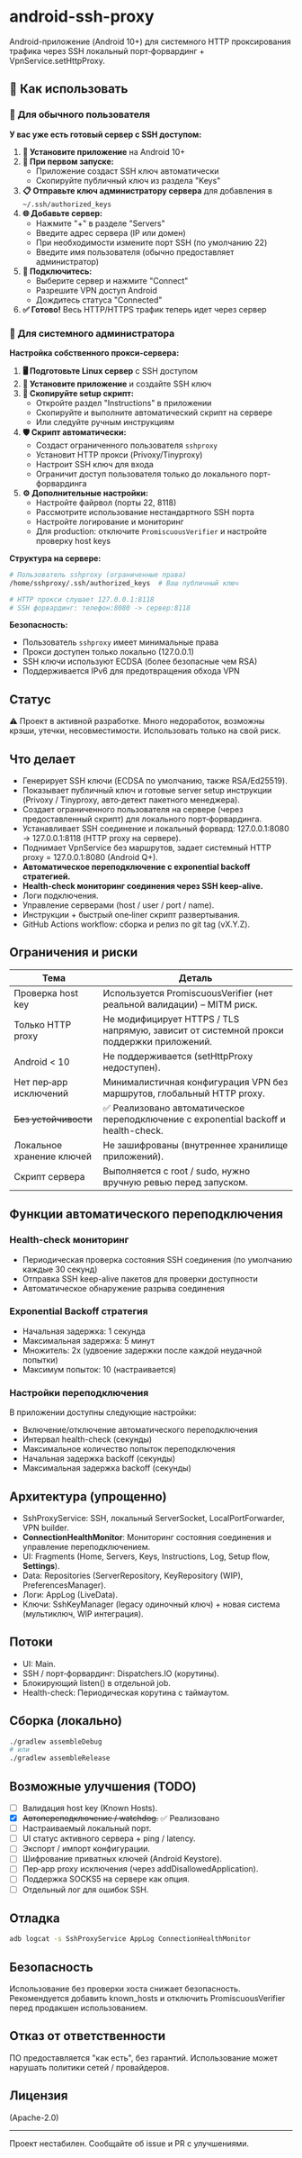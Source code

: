 # android-ssh-proxy

Android-приложение (Android 10+) для системного HTTP проксирования трафика через SSH локальный порт‑форвардинг + VpnService.setHttpProxy.

## 📱 Как использовать

### 👤 Для обычного пользователя

**У вас уже есть готовый сервер с SSH доступом:**

1. **📲 Установите приложение** на Android 10+
2. **🔑 При первом запуске:**
   - Приложение создаст SSH ключ автоматически
   - Скопируйте публичный ключ из раздела "Keys" 
3. **📋 Отправьте ключ администратору сервера** для добавления в `~/.ssh/authorized_keys`
4. **🌐 Добавьте сервер:**
   - Нажмите "+" в разделе "Servers"
   - Введите адрес сервера (IP или домен)
   - При необходимости измените порт SSH (по умолчанию 22)
   - Введите имя пользователя (обычно предоставляет администратор)
5. **🔌 Подключитесь:**
   - Выберите сервер и нажмите "Connect" 
   - Разрешите VPN доступ Android
   - Дождитесь статуса "Connected"
6. **✅ Готово!** Весь HTTP/HTTPS трафик теперь идет через сервер

### 🔧 Для системного администратора

**Настройка собственного прокси-сервера:**

1. **🖥️ Подготовьте Linux сервер** с SSH доступом
2. **📲 Установите приложение** и создайте SSH ключ
3. **📜 Скопируйте setup скрипт:**
   - Откройте раздел "Instructions" в приложении
   - Скопируйте и выполните автоматический скрипт на сервере
   - Или следуйте ручным инструкциям
4. **🛡️ Скрипт автоматически:**
   - Создаст ограниченного пользователя `sshproxy`
   - Установит HTTP прокси (Privoxy/Tinyproxy)
   - Настроит SSH ключ для входа
   - Ограничит доступ пользователя только до локального порт-форвардинга
5. **⚙️ Дополнительные настройки:**
   - Настройте файрвол (порты 22, 8118)
   - Рассмотрите использование нестандартного SSH порта
   - Настройте логирование и мониторинг
   - Для production: отключите `PromiscuousVerifier` и настройте проверку host keys

**Структура на сервере:**
```bash
# Пользователь sshproxy (ограниченные права)
/home/sshproxy/.ssh/authorized_keys  # Ваш публичный ключ

# HTTP прокси слушает 127.0.0.1:8118
# SSH форвардинг: телефон:8080 -> сервер:8118
```

**Безопасность:**
- Пользователь `sshproxy` имеет минимальные права
- Прокси доступен только локально (127.0.0.1)
- SSH ключи используют ECDSA (более безопасные чем RSA)
- Поддерживается IPv6 для предотвращения обхода VPN

## Статус
⚠ Проект в активной разработке. Много недоработок, возможны крэши, утечки, несовместимости. Использовать только на свой риск.

## Что делает
- Генерирует SSH ключи (ECDSA по умолчанию, также RSA/Ed25519).
- Показывает публичный ключ и готовые server setup инструкции (Privoxy / Tinyproxy, авто‑детект пакетного менеджера).
- Создает ограниченного пользователя на сервере (через предоставленный скрипт) для локального порт‑форвардинга.
- Устанавливает SSH соединение и локальный форвард: 127.0.0.1:8080 -> 127.0.0.1:8118 (HTTP proxy на сервере).
- Поднимает VpnService без маршрутов, задает системный HTTP proxy = 127.0.0.1:8080 (Android Q+).
- **Автоматическое переподключение с exponential backoff стратегией.**
- **Health-check мониторинг соединения через SSH keep-alive.**
- Логи подключения.
- Управление серверами (host / user / port / name).
- Инструкции + быстрый one‑liner скрипт развертывания.
- GitHub Actions workflow: сборка и релиз по git tag (vX.Y.Z).

## Ограничения и риски
| Тема | Деталь |
|------|--------|
| Проверка host key | Используется PromiscuousVerifier (нет реальной валидации) – MITM риск. |
| Только HTTP proxy | Не модифицирует HTTPS / TLS напрямую, зависит от системной прокси поддержки приложений. |
| Android < 10 | Не поддерживается (setHttpProxy недоступен). |
| Нет пер‑app исключений | Минималистичная конфигурация VPN без маршрутов, глобальный HTTP proxy. |
| ~~Без устойчивости~~ | ✅ Реализовано автоматическое переподключение с exponential backoff и health-check. |
| Локальное хранение ключей | Не зашифрованы (внутреннее хранилище приложений). |
| Скрипт сервера | Выполняется с root / sudo, нужно вручную ревью перед запуском. |

## Функции автоматического переподключения

### Health-check мониторинг
- Периодическая проверка состояния SSH соединения (по умолчанию каждые 30 секунд)
- Отправка SSH keep-alive пакетов для проверки доступности
- Автоматическое обнаружение разрыва соединения

### Exponential Backoff стратегия
- Начальная задержка: 1 секунда
- Максимальная задержка: 5 минут
- Множитель: 2x (удвоение задержки после каждой неудачной попытки)
- Максимум попыток: 10 (настраивается)

### Настройки переподключения
В приложении доступны следующие настройки:
- Включение/отключение автоматического переподключения
- Интервал health-check (секунды)
- Максимальное количество попыток переподключения
- Начальная задержка backoff (секунды)
- Максимальная задержка backoff (секунды)

## Архитектура (упрощенно)
- SshProxyService: SSH, локальный ServerSocket, LocalPortForwarder, VPN builder.
- **ConnectionHealthMonitor**: Мониторинг состояния соединения и управление переподключением.
- UI: Fragments (Home, Servers, Keys, Instructions, Log, Setup flow, **Settings**).
- Data: Repositories (ServerRepository, KeyRepository (WIP), PreferencesManager).
- Логи: AppLog (LiveData).
- Ключи: SshKeyManager (legacy одиночный ключ) + новая система (мультиключ, WIP интеграция).

## Потоки
- UI: Main.
- SSH / порт‑форвардинг: Dispatchers.IO (корутины).
- Блокирующий listen() в отдельной job.
- Health-check: Периодическая корутина с таймаутом.

## Сборка (локально)
```bash
./gradlew assembleDebug
# или
./gradlew assembleRelease
```

## Возможные улучшения (TODO)
- [ ] Валидация host key (Known Hosts).
- [x] ~~Автопереподключение / watchdog.~~ ✅ Реализовано
- [ ] Настраиваемый локальный порт.
- [ ] UI статус активного сервера + ping / latency.
- [ ] Экспорт / импорт конфигурации.
- [ ] Шифрование приватных ключей (Android Keystore).
- [ ] Пер‑app proxy исключения (через addDisallowedApplication).
- [ ] Поддержка SOCKS5 на сервере как опция.
- [ ] Отдельный лог для ошибок SSH.

## Отладка
```bash
adb logcat -s SshProxyService AppLog ConnectionHealthMonitor
```

## Безопасность
Использование без проверки хоста снижает безопасность. Рекомендуется добавить known_hosts и отключить PromiscuousVerifier перед продакшен использованием.

## Отказ от ответственности
ПО предоставляется "как есть", без гарантий. Использование может нарушать политики сетей / провайдеров.

## Лицензия
(Apache-2.0)

---
Проект нестабилен. Сообщайте об issue и PR с улучшениями.
